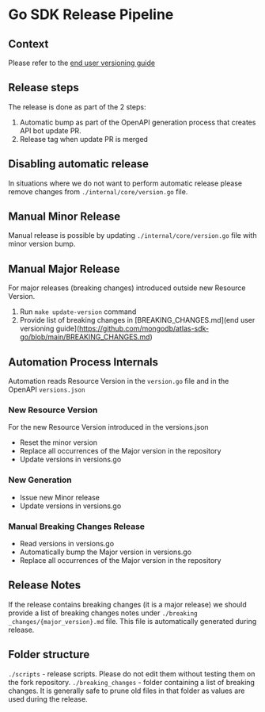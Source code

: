 # Go SDK Release Pipeline

## Context

Please refer to the [end user versioning guide](https://github.com/mongodb/atlas-sdk-go/blob/main/docs/doc_1_concepts.md#release-strategy-semantic-versioning)

## Release steps

The release is done as part of the 2 steps:

1. Automatic bump as part of the OpenAPI generation process that creates API bot update PR.
2. Release tag when update PR is merged

## Disabling automatic release

In situations where we do not want to perform automatic release please remove changes from `./internal/core/version.go` file.

## Manual Minor Release

Manual release is possible by updating `./internal/core/version.go` file with minor version bump.

## Manual Major Release

For major releases (breaking changes) introduced outside new Resource Version.

1. Run `make update-version` command
2. Provide list of breaking changes in [BREAKING_CHANGES.md](end user versioning guide](https://github.com/mongodb/atlas-sdk-go/blob/main/BREAKING_CHANGES.md)

## Automation Process Internals

Automation reads Resource Version in the `version.go` file and in the OpenAPI `versions.json`

### New Resource Version

For the new Resource Version introduced in the versions.json

- Reset the minor version
- Replace all occurrences of the Major version in the repository
- Update versions in versions.go

### New Generation

- Issue new Minor release
- Update versions in versions.go

### Manual Breaking Changes Release

- Read versions in versions.go
- Automatically bump the Major version in versions.go
- Replace all occurrences of the Major version in the repository

## Release Notes

If the release contains breaking changes (it is a major release)
we should provide a list of breaking changes notes under `./breaking _changes/{major_version}.md` file.
This file is automatically generated during release.

## Folder structure

`./scripts` - release scripts. Please do not edit them without testing them on the fork repository.
`./breaking_changes` - folder containing a list of breaking changes. It is generally safe to prune old files in that folder as values are used during the release.
